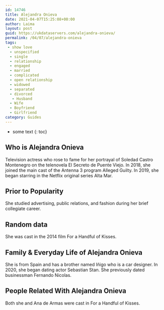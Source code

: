 ```yaml
---
id: 14746
title: Alejandra Onieva
date: 2021-04-07T15:25:08+00:00
author: Laima
layout: post
guid: https://ukdataservers.com/alejandra-onieva/
permalink: /04/07/alejandra-onieva
tags:
 - show love
  - unspecified
  - single
  - relationship
  - engaged
  - married
  - complicated
  - open relationship
  - widowed
  - separated
  - divorced
   - Husband
  - Wife
  - Boyfriend
  - Girlfriend
category: Guides
---
```


* some text
{: toc}


## Who is Alejandra Onieva
                  
                  
                  
Television actress who rose to fame for her portrayal of Soledad Castro Montenegro on the telenovela El Secreto de Puente Viejo. In 2018, she joined the main cast of the Antenna 3 program Alleged Guilty. In 2019, she began starring in the Netflix original series Alta Mar.
                  
              
            
              
            
                
                
                
## Prior to Popularity
                  
                  
                  
She studied advertising, public relations, and fashion during her brief collegiate career. 
                  
              
            
              
            
                
                
                
## Random data
                  
                  
                  
She was cast in the 2014 film For a Handful of Kisses. 
                  
              
            
              
            
                
                
                
## Family & Everyday Life of Alejandra Onieva
                  
                  
                  
She is from Spain and has a brother named Iñigo who is a car designer. In 2020, she began dating actor Sebastian Stan. She previously dated businessman Fernando Nicolas.
                  
              
            
              
            
                
                
                
## People Related With Alejandra Onieva
                  
                  
                  
Both she and Ana de Armas were cast in For a Handful of Kisses. 
                  
              
            
              
            
                
              
            
              
              
            
            
              
            
          
          
          